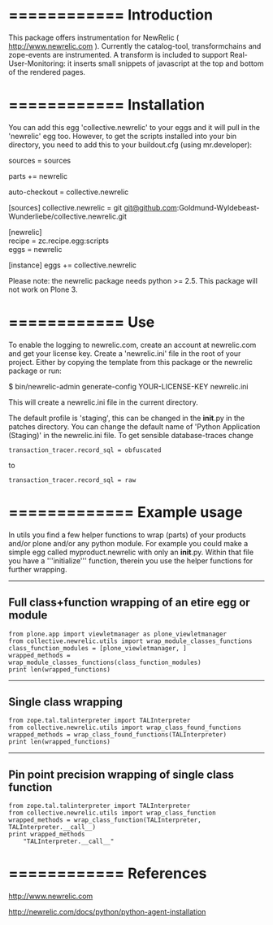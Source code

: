 ============
Introduction
============

This package offers instrumentation for NewRelic ( http://www.newrelic.com ). Currently the catalog-tool, transformchains and zope-events are instrumented. A transform is included to support Real-User-Monitoring: it inserts small snippets of javascript at the top and bottom of the rendered pages.

============
Installation
============

You can add this egg 'collective.newrelic' to your eggs and it will pull in the 'newrelic' egg too. However, to get the scripts installed into your bin directory, you need to add this to your buildout.cfg (using mr.developer):

sources = sources

parts +=
    newrelic

auto-checkout =
    collective.newrelic

[sources]
collective.newrelic = git git@github.com:Goldmund-Wyldebeast-Wunderliebe/collective.newrelic.git

[newrelic]                                                                     
recipe = zc.recipe.egg:scripts                                                 
eggs = newrelic

[instance]
eggs +=
    collective.newrelic

Please note: the newrelic package needs python >= 2.5. This package will not work on Plone 3.

============
Use
============

To enable the logging to newrelic.com, create an account at newrelic.com and get your license key. Create a 'newrelic.ini' file in the root of your project. Either by copying the template from this package or the newrelic package or run:

$ bin/newrelic-admin generate-config YOUR-LICENSE-KEY newrelic.ini 

This will create a newrelic.ini file in the current directory.

The default profile is 'staging', this can be changed in the __init__.py in the patches directory. You can change the default name of 'Python Application (Staging)' in the newrelic.ini file. To get sensible database-traces change

    transaction_tracer.record_sql = obfuscated

to

    transaction_tracer.record_sql = raw

=============
Example usage
=============
In utils you find a few helper functions to wrap (parts) of your products and/or plone and/or any python module.
For example you could make a simple egg called myproduct.newrelic with only an __init__.py.
Within that file you have a '''initialize''' function, therein you use the helper functions for further wrapping.

------------------------------------------------------
Full class+function wrapping of an etire egg or module
------------------------------------------------------
    from plone.app import viewletmanager as plone_viewletmanager
    from collective.newrelic.utils import wrap_module_classes_functions
    class_function_modules = [plone_viewletmanager, ]
    wrapped_methods = wrap_module_classes_functions(class_function_modules)
    print len(wrapped_functions)

---------------------
Single class wrapping
---------------------
    from zope.tal.talinterpreter import TALInterpreter 
    from collective.newrelic.utils import wrap_class_found_functions
    wrapped_methods = wrap_class_found_functions(TALInterpreter)
    print len(wrapped_functions)    

----------------------------------------
Pin point precision wrapping of single class function
----------------------------------------
    from zope.tal.talinterpreter import TALInterpreter
    from collective.newrelic.utils import wrap_class_function
    wrapped_methods = wrap_class_function(TALInterpreter, TALInterpreter.__call__)
    print wrapped_methods
        "TALInterpreter.__call__"



============
References
============

 http://www.newrelic.com

 http://newrelic.com/docs/python/python-agent-installation


